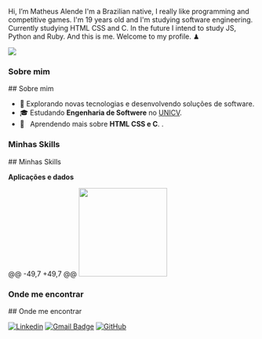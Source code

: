 Hi, I’m Matheus Alende
I'm a Brazilian native, I really like programming and competitive games.
I'm 19 years old and I'm studying software engineering.
Currently studying HTML CSS and C.
In the future I intend to study JS, Python and Ruby.
And this is me.
Welcome to my profile. ♟

![](https://komarev.com/ghpvc/?username=Mathyess&color=006bed)

<h3>Sobre mim</h3>
## Sobre mim

- 🤔 Explorando novas tecnologias e desenvolvendo soluções de software.
- 🎓 Estudando **Engenharia de Softwere** no <a href="https://unicv.edu.br/">UNICV</a>.
- 🌱 &nbsp; Aprendendo mais sobre **HTML CSS e C**.
.

<h3>Minhas Skills</h3>
## Minhas Skills

**Aplicações e dados**

@@ -49,7 +49,7 @@
  <img height="180em" src="https://github-readme-stats.vercel.app/api?username=iuricode&theme=dracula&show_icons=true" />
</a>

<h3>Onde me encontrar</h3>
## Onde me encontrar

[![Linkedin](https://img.shields.io/badge/-username-blue?style=flat-square&logo=Linkedin&logoColor=white&link=https://www.linkedin.com/in/matheus-alende-26384a278/)](https://www.linkedin.com/in/matheus-alende-26384a278/)
[![Gmail Badge](https://img.shields.io/badge/-Matheuzoapires@gmail.com-006bed?style=flat-square&logo=Gmail&logoColor=white&link=mailto:Matheuzoapires@gmail.com)](mailto:matheuzoapires@gmail.com)
[![GitHub](https://img.shields.io/github/followers/iuricode?label=follow&style=social)](https://github.com/Mathyess)
